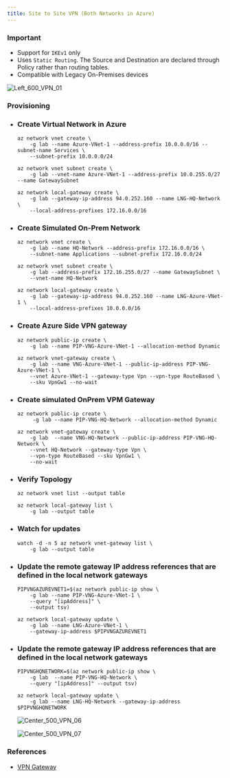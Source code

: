 ```yaml
---
title: Site to Site VPN (Both Networks in Azure)
---
```


### Important
- Support for `IKEv1` only
- Uses `Static Routing`. The Source and Destination are declared through Policy rather than routing tables.
- Compatible with Legacy On-Premises devices


![Left_600_VPN_01](/images/VPN_01.svg)

### Provisioning
- ### Create Virtual Network in Azure 
    ```azurecli
    az network vnet create \
        -g lab --name Azure-VNet-1 --address-prefix 10.0.0.0/16 --subnet-name Services \
        --subnet-prefix 10.0.0.0/24

    az network vnet subnet create \
        -g lab --vnet-name Azure-VNet-1 --address-prefix 10.0.255.0/27 --name GatewaySubnet
    
    az network local-gateway create \
        -g lab --gateway-ip-address 94.0.252.160 --name LNG-HQ-Network \
        --local-address-prefixes 172.16.0.0/16
    ```

- ### Create Simulated On-Prem Network
    ```azurecli
    az network vnet create \
        -g lab --name HQ-Network --address-prefix 172.16.0.0/16 \
        --subnet-name Applications --subnet-prefix 172.16.0.0/24

    az network vnet subnet create \
        -g lab --address-prefix 172.16.255.0/27 --name GatewaySubnet \
        --vnet-name HQ-Network

    az network local-gateway create \
        -g lab --gateway-ip-address 94.0.252.160 --name LNG-Azure-VNet-1 \
        --local-address-prefixes 10.0.0.0/16    
    ```

- ### Create Azure Side VPN gateway
    ```azurecli
    az network public-ip create \
        -g lab --name PIP-VNG-Azure-VNet-1 --allocation-method Dynamic

    az network vnet-gateway create \
        -g lab --name VNG-Azure-VNet-1 --public-ip-address PIP-VNG-Azure-VNet-1 \
        --vnet Azure-VNet-1 --gateway-type Vpn --vpn-type RouteBased \
        --sku VpnGw1 --no-wait
    ```

- ### Create simulated OnPrem VPM Gateway
    ```azurecli
    az network public-ip create \
         -g lab --name PIP-VNG-HQ-Network --allocation-method Dynamic

    az network vnet-gateway create \
        -g lab  --name VNG-HQ-Network --public-ip-address PIP-VNG-HQ-Network \
        --vnet HQ-Network --gateway-type Vpn \
        --vpn-type RouteBased --sku VpnGw1 \
        --no-wait
    ```

- ### Verify Topology
    ```azurecli
    az network vnet list --output table

    az network local-gateway list \
        -g lab --output table
    ```

- ### Watch for updates
    ```azurecli
    watch -d -n 5 az network vnet-gateway list \
        -g lab --output table
    ```

- ### Update the remote gateway IP address references that are defined in the local network gateways
    ```azurecli
    PIPVNGAZUREVNET1=$(az network public-ip show \
        -g lab --name PIP-VNG-Azure-VNet-1 \
        --query "[ipAddress]" \
        --output tsv)

    az network local-gateway update \
        -g lab --name LNG-Azure-VNet-1 \
        --gateway-ip-address $PIPVNGAZUREVNET1
    ```

- ### Update the remote gateway IP address references that are defined in the local network gateways
    ```azurecli
    PIPVNGHQNETWORK=$(az network public-ip show \
        -g lab  --name PIP-VNG-HQ-Network \
        --query "[ipAddress]" --output tsv)

    az network local-gateway update \
        -g lab --name LNG-HQ-Network --gateway-ip-address $PIPVNGHQNETWORK
    ```

    ![Center_500_VPN_06](/images/VPN_06.svg)

    ![Center_500_VPN_07](/images/VPN_07.svg)

### References
- [VPN Gateway](https://docs.microsoft.com/en-us/learn/modules/connect-on-premises-network-with-vpn-gateway/4-exercise-create-a-site-to-site-vpn-gateway-using-azure-cli-commands)
